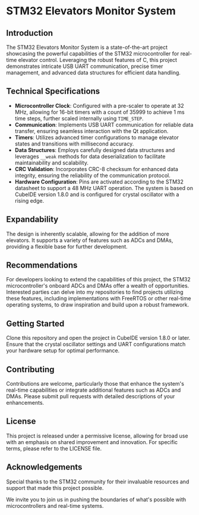 # STM32 Elevators Monitor System

## Introduction
The STM32 Elevators Monitor System is a state-of-the-art project showcasing the powerful capabilities of the STM32 microcontroller for real-time elevator control. Leveraging the robust features of C, this project demonstrates intricate USB UART communication, precise timer management, and advanced data structures for efficient data handling.

## Technical Specifications
- **Microcontroller Clock**: Configured with a pre-scaler to operate at 32 MHz, allowing for 16-bit timers with a count of 35999 to achieve 1 ms time steps, further scaled internally using `TIME_STEP`.
- **Communication**: Implements USB UART communication for reliable data transfer, ensuring seamless interaction with the Qt application.
- **Timers**: Utilizes advanced timer configurations to manage elevator states and transitions with millisecond accuracy.
- **Data Structures**: Employs carefully designed data structures and leverages `__weak` methods for data deserialization to facilitate maintainability and scalability.
- **CRC Validation**: Incorporates CRC-8 checksum for enhanced data integrity, ensuring the reliability of the communication protocol.
- **Hardware Configuration**: Pins are activated according to the STM32 datasheet to support a 48 MHz UART operation. The system is based on CubeIDE version 1.8.0 and is configured for crystal oscillator with a rising edge.

## Expandability
The design is inherently scalable, allowing for the addition of more elevators. It supports a variety of features such as ADCs and DMAs, providing a flexible base for further development.

## Recommendations
For developers looking to extend the capabilities of this project, the STM32 microcontroller's onboard ADCs and DMAs offer a wealth of opportunities. Interested parties can delve into my repositories to find projects utilizing these features, including implementations with FreeRTOS or other real-time operating systems, to draw inspiration and build upon a robust framework.

## Getting Started
Clone this repository and open the project in CubeIDE version 1.8.0 or later. Ensure that the crystal oscillator settings and UART configurations match your hardware setup for optimal performance.

## Contributing
Contributions are welcome, particularly those that enhance the system's real-time capabilities or integrate additional features such as ADCs and DMAs. Please submit pull requests with detailed descriptions of your enhancements.

## License
This project is released under a permissive license, allowing for broad use with an emphasis on shared improvement and innovation. For specific terms, please refer to the LICENSE file.

## Acknowledgements
Special thanks to the STM32 community for their invaluable resources and support that made this project possible.

We invite you to join us in pushing the boundaries of what's possible with microcontrollers and real-time systems.

